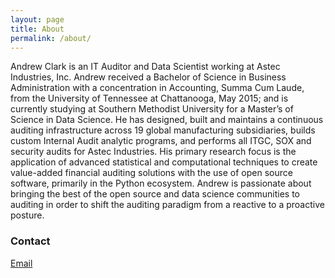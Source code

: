 ```yaml
---
layout: page
title: About
permalink: /about/
---
```


Andrew Clark is an IT Auditor and Data Scientist working at Astec Industries, Inc. Andrew received a Bachelor of Science in Business Administration with a concentration in Accounting, Summa Cum Laude, from the University of Tennessee at Chattanooga, May 2015; and is currently studying at Southern Methodist University for a Master’s of Science in Data Science. He has designed, built and maintains a continuous auditing infrastructure across 19 global manufacturing subsidiaries, builds custom Internal Audit analytic programs, and performs all ITGC, SOX and security audits for Astec Industries. His primary research focus is the application of advanced statistical and computational techniques to create value-added financial auditing solutions with the use of open source software, primarily in the Python ecosystem. Andrew is passionate about bringing the best of the open source and data science communities to auditing in order to shift the auditing paradigm from a reactive to a proactive posture.

### Contact

[Email](mailto:andrewtaylorclark@gmail.com)

